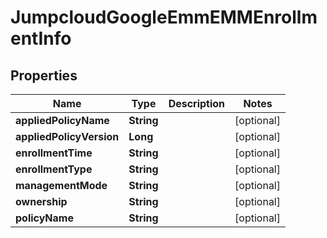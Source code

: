 

# JumpcloudGoogleEmmEMMEnrollmentInfo


## Properties

| Name | Type | Description | Notes |
|------------ | ------------- | ------------- | -------------|
|**appliedPolicyName** | **String** |  |  [optional] |
|**appliedPolicyVersion** | **Long** |  |  [optional] |
|**enrollmentTime** | **String** |  |  [optional] |
|**enrollmentType** | **String** |  |  [optional] |
|**managementMode** | **String** |  |  [optional] |
|**ownership** | **String** |  |  [optional] |
|**policyName** | **String** |  |  [optional] |



